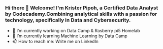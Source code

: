 ### Hi there 👋 Welcome! I'm Krister Pipoh, a Certified Data Analyst by Codecademy.Combining analytical skills with a passion for technology, specifically in Data and Cybersecurity.

- 🔭 I’m currently working on Data Camp & Rasberry pi5 Homelab
- 🌱 I’m currently learning Machine Learning by Data Camp 
- 📫 How to reach me: Write me on LinkedIn


